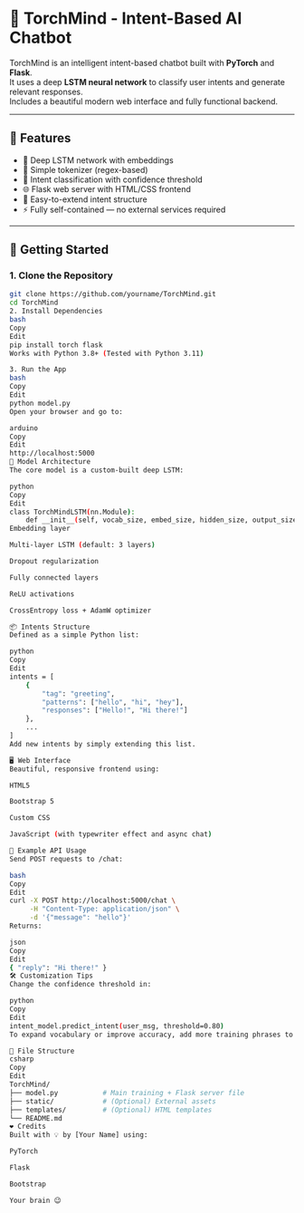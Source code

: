 # 🤖 TorchMind - Intent-Based AI Chatbot

TorchMind is an intelligent intent-based chatbot built with **PyTorch** and **Flask**.  
It uses a deep **LSTM neural network** to classify user intents and generate relevant responses.  
Includes a beautiful modern web interface and fully functional backend.

---

## 🔧 Features

- 🧠 Deep LSTM network with embeddings
- 🔎 Simple tokenizer (regex-based)
- 🎯 Intent classification with confidence threshold
- 🌐 Flask web server with HTML/CSS frontend
- 💬 Easy-to-extend intent structure
- ⚡ Fully self-contained — no external services required

---

## 🚀 Getting Started

### 1. Clone the Repository
```bash
git clone https://github.com/yourname/TorchMind.git
cd TorchMind
2. Install Dependencies
bash
Copy
Edit
pip install torch flask
Works with Python 3.8+ (Tested with Python 3.11)

3. Run the App
bash
Copy
Edit
python model.py
Open your browser and go to:

arduino
Copy
Edit
http://localhost:5000
🧠 Model Architecture
The core model is a custom-built deep LSTM:

python
Copy
Edit
class TorchMindLSTM(nn.Module):
    def __init__(self, vocab_size, embed_size, hidden_size, output_size, num_layers=3, dropout=0.5)
Embedding layer

Multi-layer LSTM (default: 3 layers)

Dropout regularization

Fully connected layers

ReLU activations

CrossEntropy loss + AdamW optimizer

📦 Intents Structure
Defined as a simple Python list:

python
Copy
Edit
intents = [
    {
        "tag": "greeting",
        "patterns": ["hello", "hi", "hey"],
        "responses": ["Hello!", "Hi there!"]
    },
    ...
]
Add new intents by simply extending this list.

🖥️ Web Interface
Beautiful, responsive frontend using:

HTML5

Bootstrap 5

Custom CSS

JavaScript (with typewriter effect and async chat)

🧪 Example API Usage
Send POST requests to /chat:

bash
Copy
Edit
curl -X POST http://localhost:5000/chat \
     -H "Content-Type: application/json" \
     -d '{"message": "hello"}'
Returns:

json
Copy
Edit
{ "reply": "Hi there!" }
🛠️ Customization Tips
Change the confidence threshold in:

python
Copy
Edit
intent_model.predict_intent(user_msg, threshold=0.80)
To expand vocabulary or improve accuracy, add more training phrases to each intent.

📁 File Structure
csharp
Copy
Edit
TorchMind/
├── model.py           # Main training + Flask server file
├── static/            # (Optional) External assets
├── templates/         # (Optional) HTML templates
└── README.md
❤️ Credits
Built with 💡 by [Your Name] using:

PyTorch

Flask

Bootstrap

Your brain 😉

